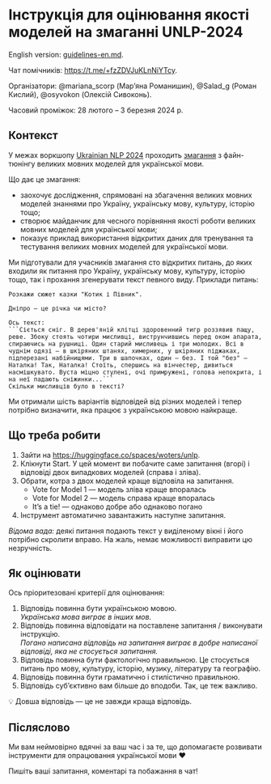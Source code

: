 # Інструкція для оцінювання якості моделей на змаганні UNLP-2024

English version: [guidelines-en.md](guidelines-en.md).

Чат помічників: https://t.me/+fzZDVJuKLnNiYTcy.

Організатори: @mariana_scorp (Мар’яна Романишин), @Salad_g (Роман Кислий), @osyvokon (Олексій Сивоконь).

Часовий проміжок: 28 лютого – 3 березня 2024 р.

## Контекст

У межах воркшопу [Ukrainian NLP 2024](https://unlp.org.ua/) проходить [змагання](https://unlp.org.ua/shared-task/) з файн-тюнінгу великих мовних моделей для української мови.

Що дає це змагання:
* заохочує дослідження, спрямовані на збагачення великих мовних моделей знаннями про Україну, українську мову, культуру, історію тощо;
* створює майданчик для чесного порівняння якості роботи великих мовних моделей для української мови;
* показує приклад використання відкритих даних для тренування та тестування великих мовних моделей для української мови.

Ми підготували для учасників змагання сто відкритих питань, до яких входили як питання про Україну, українську мову, культуру, історію тощо, так і прохання згенерувати текст певного виду. Приклади питань:

    Розкажи сюжет казки "Котик і Півник".
    
    Дніпро — це річка чи місто?
    
    Ось текст:
    ```Сіється сніг. В дерев'яній клітці здоровенний тигр роззявив пащу, реве. Збоку стоять чотири мисливці, виструнчившись перед оком апарата, спираючись на рушниці. Один старий мисливець і три молодих. Всі в чуднім одязі — в шкіряних штанях, химерних, у шкіряних піджаках, підперезані набійнищями. Три в шапочках, один — без. І той "без" — Наталка! Так, Наталка! Стоїть, спершись на вінчестер, дивиться насмішкувато. Вуста міцно стулені, очі примружені, голова непокрита, і на неї падають сніжинки...```
    Скільки мисливців було в тексті?

Ми отримали шість варіантів відповідей від різних моделей і тепер потрібно визначити, яка працює з українською мовою найкраще.

## Що треба робити

1. Зайти на https://huggingface.co/spaces/woters/unlp.
2. Клікнути Start. У цей момент ви побачите саме запитання (вгорі) і відповіді двох випадкових моделей (справа і зліва).
3. Обрати, котра з двох моделей краще відповіла на запитання.
   * Vote for Model 1 — модель зліва краще впоралась
   * Vote for Model 2 — модель справа краще впоралась
   * It’s a tie! — однаково добре або однаково погано
4. Інструмент автоматично завантажить наступне запитання.

_Відома вада:_ деякі питання подають текст у виділеному вікні і його потрібно скролити вправо. На жаль, немає можливості виправити цю незручність.

## Як оцінювати

Ось пріоритезовані критерії для оцінювання:
1. Відповідь повинна бути українською мовою.  
   _Українська мова виграє в інших мов._
2. Відповідь повинна відповідати на поставлене запитання / виконувати інструкцію.  
   _Погано написана відповідь на запитання виграє в добре написаної відповіді, яка не стосується запитання._
3. Відповідь повинна бути фактологічно правильною. Це стосується питань про мову, культуру, історію, музику, літературу та географію.
4. Відповідь повинна бути граматично і стилістично правильною.
5. Відповідь суб’єктивно вам більше до вподоби. Так, це теж важливо.

💡 Довша відповідь — це не завжди краща відповідь.

## Післяслово

Ми вам неймовірно вдячні за ваш час і за те, що допомагаєте розвивати інструменти для опрацювання української мови ❤️

Пишіть ваші запитання, коментарі та побажання в чат!
